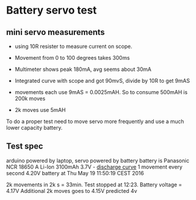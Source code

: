 # Battery servo test

## mini servo measurements

* using 10R resister to measure current on scope. 
* Movement from 0 to 100 degrees takes 300ms
* Multimeter shows peak 180mA, avg seems about 30mA
* Integrated curve with scope and got 90mvS, divide by 10R to get 9mAS

* movements each use 9mAS = 0.0025mAH. So to consume 500mAH is 200k moves
* 2k moves use 5mAH

To do a proper test need to move servo more frequently and use a much lower capacity battery.

## Test spec

arduino powered by laptop, servo powered by battery
battery is Panasonic NCR 18650 A Li-Ion 3100mAh 3.7V - [discharge curve](http://2.bp.blogspot.com/-QMeGi0AFhtQ/T2ztWwjDEEI/AAAAAAAADOk/ZcpiqvsJT-g/s1600/Panasonic+3100mAh.jpg)
1 movement every second
4.20V battery at Thu May 19 11:50:19 CEST 2016

2k movements in 2k s = 33min. Test stopped at 12:23. Battery voltage = 4.17V
Additional 2k moves goes to 4.15V
predicted 4v
